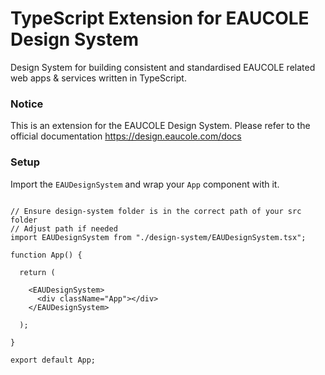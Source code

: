 # TypeScript Extension for EAUCOLE Design System
Design System for building consistent and standardised EAUCOLE related web apps & services written in TypeScript.

### Notice
This is an extension for the EAUCOLE Design System. Please refer to the official documentation https://design.eaucole.com/docs

### Setup
Import the <code>EAUDesignSystem</code> and wrap your <code>App</code> component with it.
```tsx

// Ensure design-system folder is in the correct path of your src folder
// Adjust path if needed
import EAUDesignSystem from "./design-system/EAUDesignSystem.tsx";

function App() {

  return (

    <EAUDesignSystem>
      <div className="App"></div>
    </EAUDesignSystem>
    
  );

}

export default App;
```
